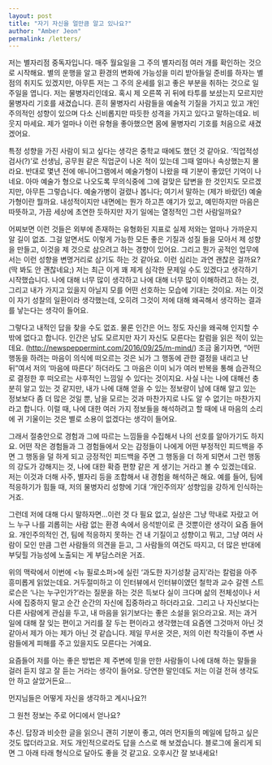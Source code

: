 ```yaml
---
layout: post
title: "자기 자신을 얼만큼 알고 있나요?"
author: "Amber Jeon"
permalink: /letters/
---
```


저는 별자리점 중독자입니다. 매주 월요일을 그 주의 별자리점 여러 개를 확인하는 것으로 시작해요. 별의 운행을 알고 환경의 변화에 가능성을 미리 받아들일 준비를 하자는 별점의 취지도 있겠지만, 아무튼 저는 그 주의 운세를 읽고 좋은 부분을 취하는 것으로 일주일을 엽니다. 저는 물병자리인데요. 혹시 제 오른쪽 귀 뒤에 타투를 보셨는지 모르지만 물병자리 기호를 새겼습니다. 흔히 물병자리 사람들을 예술적 기질을 가지고 있고 개인주의적인 성향이 있으며 다소 신비롭지만 따듯한 성격을 가지고 있다고 말하는데요. 비웃지 마세요. 제가 얼마나 이런 유형을 좋아했으면 몸에 물병자리 기호를 처음으로 새겼겠어요. 


특정 성향을 가진 사람이 되고 싶다는 생각은 중학교 때에도 했던 것 같아요. ‘직업적성검사(?)’로 선생님, 공무원 같은 직업군이 나온 적이 있는데 그때 얼마나 속상했는지 몰라요. 반대로 몇년 전에 애니어그램에서 예술가형이 나왔을 때 기분이 좋았던 기억이 나네요. 아마 예술가 형으로 나오도록 무의식중에 그에 걸맞은 답변을 한 것인지도 모르겠지만, 아무튼 그렇습니다. 예술가병이 걸렸나 봅니다; 여기서 말하는 (제가 바랐던) 예술가형이란 뭘까요. 내성적이지만 내면에는 뭔가 하고픈 얘기가 있고, 예민하지만 마음은 따뜻하고, 가끔 세상에 초연한 듯하지만 자기 일에는 열정적인 그런 사람일까요?  


어찌보면 이런 것들은 외부에 존재하는 유형화된 지표로 실제 저와는 얼마나 가까운지 알 길이 없죠. 그걸 알면서도 이렇게 가능한 모든 좋은 기질과 성질 들을 모아서 제 성향을 만들고, 이것을 제 것으로 삼으려고 하는 경향이 있어요. 그리고 뭔가 공적인 업무에서는 이런 성향을 변명거리로 삼기도 하는 것 같아요. 이런 심리는 과연 괜찮은 걸까요? (딱 봐도 안 괜찮네요;) 저는 최근 이게 꽤 제게 심각한 문제일 수도 있겠다고 생각하기 시작했습니다. 나에 대해 너무 많이 생각하고 나에 대해 너무 많이 이해하려고 하는 것, 그리고 내가 가지고 있을지 아닐지 모를 어떤 선호하는 모습에 기대는 것이요. 저는 이것이 자기 성찰의 일환이라 생각했는데, 오히려 그것이 저에 대해 왜곡해서 생각하는 결과를 낳는다는 생각이 들어요.


그렇다고 내적인 답을 찾을 수도 없죠. 물론 인간은 어느 정도 자신을 왜곡해 인지할 수밖에 없다고 합니다. 인간은 남도 모르지만 자기 자신도 모른다는 칼럼을 읽은 적이 있는데요. (http://newspeppermint.com/2016/09/25/m-mind/) 조금 옮기자면, “어떤 행동을 하려는 마음이 의식에 떠오르는 것은 뇌가 그 행동에 관한 결정을 내리고 난 뒤”여서 저의 ‘마음에 따른다’ 하더라도 그 마음은 이미 뇌가 여러 반복을  통해 습관적으로 결정한 후 떠오르는 사후적인 느낌일 수 있다는 것이지요. 사실 나는 나에 대해선 충분히 알고 있는 것 같지만, 내가 나에 대해 얻을 수 있는 정보량이 남에 대해 알고 있는 정보보다 좀 더 많은 것일 뿐, 남을 모르는 것과 마찬가지로 나도 알 수 없기는 마찬가지라고 합니다. 이럴 때, 나에 대한 여러 가지 정보들을 해석하려고 할 때에 내 마음의 소리에 귀 기울이는 것은 별로 소용이 없겠다는 생각이 들어요. 


그래서 절충안으로 경험과 그에 따르는 느낌들을 수집해서 나의 선호를 알아가기도 하지요. 어떤 작은 경험들과 그 경험들에서 오는 감정들이 나에게 어떤 부정적인 피드백을 주면 그 행동을 덜 하게 되고 긍정적인 피드백을 주면 그 행동을 더 하게 되면서  그런 행동의 강도가 강해지는 것, 나에 대한 확증 편향 같은 게 생기는 거라고 볼 수 있겠는데요. 저는 이것과 더해 사주, 별자리 등을 조합해서 내 경험을 해석하곤 해요. 예를 들어, 팀에 적응하기가 힘들 때, 저의 물병자리 성향에 기대 ‘개인주의자’ 성향임을 강하게 인식하는 거죠.


그런데 저에 대해 다시 말하자면...이런 것 다 필요 없고, 실상은 그냥 막내로 자랐고 어느 누구 나를 괴롭히는 사람 없는 환경 속에서 응석받이로 큰 것뿐이란 생각이 요즘 들어요. 개인주의적인 건, 팀에 적응하지 못하는 건 내 기질이고 성향이고 뭐고, 그냥 여러 사람이 모인 만큼 그런 사람들의 의견을 듣고, 그 사람들의 여건도 따지고, 더 많은 반대에 부딪힐 가능성에 노출되는 게 부담스러운 거죠. 


위의 맥락에서 이번에 <뉴 필로소퍼>에 실린 ‘과도한 자기성찰 금지’라는 칼럼을 아주 흥미롭게 읽었는데요. 거두절미하고 이 인터뷰에서 인터뷰이였던 철학과 교수 갈렌 스트로슨은 ‘나는 누구인가?’라는 질문을 하는 것은 득보다 실이 크다며 삶의 전체성이나 서사에 집중하지 말고 순간 순간의 자신에 집중하라고 하더라고요. 그리고 나 자신보다는 다른 사람에게 관심을 두고, 내 마음을 읽기보다는 좋은 소설을 읽으라고요. 저는 과거 일에 대해 잘 잊는 편이고 거리를 잘 두는 편이라고 생각했는데 요즘엔 그것마저 아닌 것 같아서 제가 아는 제가 아닌 것 같습니다. 제일 무서운 것은, 저의 이런 착각들이 주변 사람들에게 피해를 주고 있을지도 모른다는 거예요. 


요즘들어 저를 아는 좋은 방법은 제 주변에 믿을 만한 사람들이 나에 대해 하는 말들을 걸러 듣지 않고 잘 듣는 거라는 생각이 들어요. 당연한 말인데도 저는 이걸 전혀 생각도 안 하고 살았거든요...



먼지님들은 어떻게 자신을 생각하고 계시나요?! 

그 원천 정보는 주로 어디에서 얻나요? 






추신. 답장과 비슷한 글을 읽으니 괜히 기분이 좋고, 여러 먼지들의 메일에 답하고 싶은 것도 많더라고요. 저도 개인적으로라도 답을 스스로 해 보겠습니다. 블로그에 올리게 되면 그 아래 타래 형식으로 달아도 좋을 것 같고요. 오후시간 잘 보내세요!